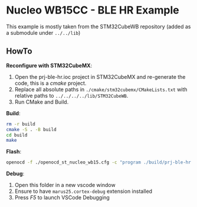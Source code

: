 # Nucleo WB15CC - BLE HR Example

This example is mostly taken from the STM32CubeWB repository (added as a submodule under `../../lib`)

## HowTo

__Reconfigure with STM32CubeMX__:  

1. Open the prj-ble-hr.ioc project in STM32CubeMX and re-generate the code, this is a _cmake_ project.
2. Replace all absolute paths in `./cmake/stm32cubemx/CMakeLists.txt` with relative paths to `../../../../lib/STM32CubeWB`.
3. Run CMake and Build.

__Build__:  

```bash
rm -r build
cmake -S . -B build
cd build
make
```

__Flash__:

```bash
openocd -f ./openocd_st_nucleo_wb15.cfg -c "program ./build/prj-ble-hr.elf verify reset exit"
```

__Debug__:

1. Open this folder in a new vscode window
2. Ensure to have `marus25.cortex-debug` extension installed
3. Press _F5_ to launch VSCode Debugging
